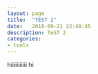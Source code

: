 ```yaml
---
layout: page
title:  "TEST 2"
date:   2018-09-21 22:48:45
description: TeST 2
categories:
- tools
---
```

hiiiiiiiiiii
hi